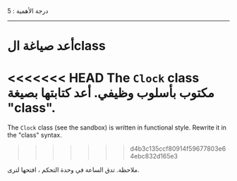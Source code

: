 درجة الأهمية : 5

---

# أعد صياغة الclass

<<<<<<< HEAD
The `Clock` class مكتوب بأسلوب وظيفي. أعد كتابتها بصيغة "class".
=======
The `Clock` class (see the sandbox) is written in functional style. Rewrite it in the "class" syntax.
>>>>>>> d4b3c135ccf80914f59677803e64ebc832d165e3

ملاحظة. تدق الساعة في وحدة التحكم ، افتحها لترى.